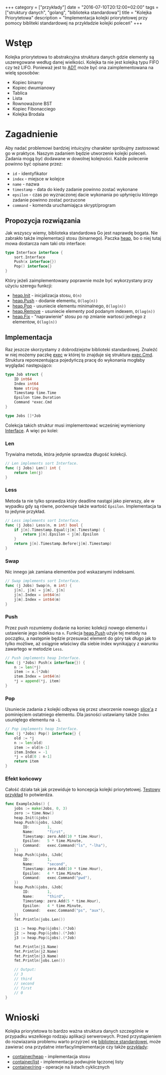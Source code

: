 +++
category = ["przykłady"]
date = "2016-07-10T20:12:00+02:00"
tags = ["struktury danych", "golang", "biblioteka standardowa"]
title = "Kolejka Priorytetowa"
description = "Implementacja kolejki priorytetowej przy pomocy bibliteki standardowej na przykładzie kolejki poleceń"
+++

# Wstęp

Kolejka priorytetowa to abstrakcyjna struktura danych gdzie elementy są uszeregowane według danej wielkości.
Kolejka ta nie jest kolejką typu FIFO czy też LIFO.
Ponieważ jest to [ADT](https://pl.wikipedia.org/wiki/Abstrakcyjny_typ_danych) może być ona zaimplementowana na wielę sposobów:

* Kopiec binarny
* Kopiec dwumianowy
* Tablica
* Lista
* Rownoważone BST
* Kopiec Fibonacciego
* Kolejka Brodala

# Zagadnienie

Aby nadać problemowi bardziej intuicyjny charakter spróbujmy zastosować go w praktyce.
Naszym zadaniem będzie utworzenie kolejki poleceń. Zadania mogą być dodawane w dowolnej kolejności.
Każde polecenie powinno być opisane przez:

* `id` - identyfikator
* `index` - miejsce w kolejce
* `name` - nazwa
* `timestamp` - data do kiedy zadanie powinno zostać wykonane
* `epsilon` - czas po wyznaczonej dacie wykonania po upłynięciu którego zadanie powinno zostać porzucone
* `command` - komenda uruchamiająca skrypt/program

## Propozycja rozwiązania

Jak wszyscy wiemy, biblioteka standardowa Go jest naprawdę bogata.
Nie zabrakło także implementacji stosu (binarnego).
Paczka [heap](https://golang.org/pkg/container/heap/), bo o niej tutaj mowa dostarcza nam taki oto interface:

```go
type Interface interface {
	sort.Interface
	Push(x interface{})
	Pop() interface{}
}
```

Który jeżeli zaimplementowany poprawnie może być wykorzystany przy użyciu szeregu funkcji:

* [heap.Init](https://golang.org/pkg/container/heap/#Init) - inicjalizacja stosu, `O(n)`
* [heap.Push](https://golang.org/pkg/container/heap/#Push) - dodanie elementu, `O(log(n))`
* [heap.Pop](https://golang.org/pkg/container/heap/#Pop) - usuniecie elementu minimalnego, `O(log(n))`
* [heap.Remove](https://golang.org/pkg/container/heap/#Remove) - usuniecie elementy pod podanym indexem, `O(log(n))`
* [heap.Fix](https://golang.org/pkg/container/heap/#Fix) - "naprawienie" stosu po np zmianie wartosci jednego z elementow, `O(log(n))`

## Implementacja

Raz jeszcze skorzystamy z dobrodziejstw biblioteki standardowej.
Znaleźć w niej możemy paczkę [exec](https://golang.org/pkg/os/exec/) w której to znajduje się struktura [exec.Cmd](https://golang.org/pkg/os/exec/#Cmd).
Struktura reporezentująca pojedyńczą pracę do wykonania mogłaby wyglądać następująco:

```go
type Job struct {
	ID int64
	Index int64
	Name string
	Timestamp time.Time
	Epsilon time.Duration
	Command *exec.Cmd
}

type Jobs []*Job
```

Colekcja takich struktur musi implementować wcześniej wymieniony [Interface](https://golang.org/pkg/container/heap/#Interface).
A więc po kolei:

### Len

Trywialna metoda, która jedynie sprawdza długość kolekcji.

```go
// Len implements sort Interface.
func (j Jobs) Len() int {
	return len(j)
}
```

### Less

Metoda ta nie tylko sprawdza który deadline nastąpi jako pierwszy,
ale w wypadku gdy są równe, porównuje także wartość `Epsilon`.
Implementacja ta to jedynie przykład.


```go
// Less implements sort Interface.
func (j Jobs) Less(n, m int) bool {
	if j[n].Timestamp.Equal(j[m].Timestamp) {
		return j[n].Epsilon < j[m].Epsilon
	}
	return j[n].Timestamp.Before(j[m].Timestamp)
}
```

### Swap

Nic innego jak zamiana elementów pod wskazanymi indeksami.

```go
// Swap implements sort Interface.
func (j Jobs) Swap(n, m int) {
	j[n], j[m] = j[m], j[n]
	j[n].Index = int64(n)
	j[m].Index = int64(m)
}
```


### Push
Przez push rozumiemy dodanie na koniec kolekcji nowego elementu i ustawienie jego indeksu na `n`.
Funkcja [heap.Push](https://golang.org/pkg/container/heap/#Push) użyje tej metody na początku, a następnie będzie przesuwać element do góry tak długo jak to tylko możliwe, aż osiągnie właściwy dla siebie index wynikający z warunku zawartego w metodzie `Less`.
```go
// Push implements heap Interface.
func (j *Jobs) Push(x interface{}) {
	n := len(*j)
	item := x.(*Job)
	item.Index = int64(n)
	*j = append(*j, item)
}
```

### Pop

Usuniecie zadania z kolejki odbywa się przez utworzenie nowego [slice'a](https://blog.golang.org/go-slices-usage-and-internals) z pominięciem ostatniego elementu.
Dla jasności ustawiamy także `Index` usuniętego elementu na `-1`.

```go
// Pop implements heap Interface.
func (j *Jobs) Pop() interface{} {
	old := *j
	n := len(old)
	item := old[n-1]
	item.Index = -1
	*j = old[0 : n-1]
	return item
}
```

### Efekt końcowy

Całość działa tak jak przewiduje to koncepcja kolejki priorytetowej. [Testowy przykład](https://blog.golang.org/examples) to potwierdza.
```go
func ExampleJobs() {
	jobs := make(Jobs, 0, 3)
	zero := time.Now()
	heap.Init(&jobs)
	heap.Push(&jobs, &Job{
		ID:        1,
		Name:      "first",
		Timestamp: zero.Add(10 * time.Hour),
		Epsilon:   5 * time.Minute,
		Command:   exec.Command("ls", "-lha"),
	})
	heap.Push(&jobs, &Job{
		ID:        1,
		Name:      "second",
		Timestamp: zero.Add(10 * time.Hour),
		Epsilon:   4 * time.Minute,
		Command:   exec.Command("pwd"),
	})
	heap.Push(&jobs, &Job{
		ID:        1,
		Name:      "third",
		Timestamp: zero.Add(5 * time.Hour),
		Epsilon:   4 * time.Minute,
		Command:   exec.Command("ps", "aux"),
	})
	fmt.Println(jobs.Len())

	j1 := heap.Pop(&jobs).(*Job)
	j2 := heap.Pop(&jobs).(*Job)
	j3 := heap.Pop(&jobs).(*Job)

	fmt.Println(j1.Name)
	fmt.Println(j2.Name)
	fmt.Println(j3.Name)
	fmt.Println(jobs.Len())

	// Output:
	// 3
	// third
	// second
	// first
	// 0
}
```

# Wnioski

Kolejka priorytetowa to bardzo ważna struktura danych szczególnie w przypadku wszelkiego rodzaju aplikacji serwerowych.
Przed przystąpieniem do rozwiazania problemu warto przyjrzeć się [bibliotece standardowej](https://golang.org/pkg/),
może zawierać ona przydatne interfacy/implementacje czy także [przykłady](https://golang.org/pkg/container/heap/#example__priorityQueue):

* [container/heap](https://golang.org/pkg/container/heap) - implementacja stosu
* [container/list](https://golang.org/pkg/container/list) - implementacja podwujnie łączonej listy
* [container/ring](https://golang.org/pkg/container/ring) - operacje na listach cyklicznych